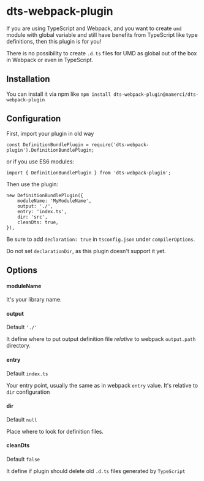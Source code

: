 # dts-webpack-plugin

If you are using TypeScript and Webpack, and you want to create `umd` module with global variable and still have benefits from TypeScript like type definitions, then this plugin is for you!

There is no possibility to create `.d.ts` files for UMD as global out of the box in Webpack or even in TypeScript.

## Installation

You can install it via npm like `npm install dts-webpack-plugin@namerci/dts-webpack-plugin`


## Configuration

First, import your plugin in old way
```
const DefinitionBundlePlugin = require('dts-webpack-plugin').DefinitionBundlePlugin;
```
or if you use ES6 modules:
```
import { DefinitionBundlePlugin } from 'dts-webpack-plugin';
```


Then use the plugin:
```
new DefinitionBundlePlugin({
    moduleName: 'MyModuleName',
    output: './',
    entry: 'index.ts',
    dir: 'src',
    cleanDts: true,
}),
``` 

Be sure to add `declaration: true` in `tsconfig.json` under `compilerOptions`. 

Do not set `declarationDir`, as this plugin doesn't support it yet.

## Options

#### moduleName
It's your library name.

#### output
Default `'./'`

It define where to put output definition file *relative* to webpack `output.path` directory.

#### entry
Default `index.ts`

Your entry point, usually the same as in webpack `entry` value. It's relative to `dir` configuration

#### dir
Default `null`

Place where to look for definition files.

#### cleanDts
Default `false`

It define if plugin should delete old `.d.ts` files generated by `TypeScript`
